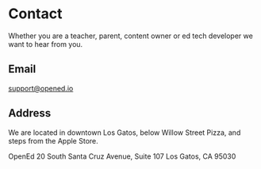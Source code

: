 Contact
=======
Whether you are a teacher, parent, content owner or ed tech developer we want to hear from you. 

Email
-----
[support@opened.io](support@opened.io)

Address
-------
We are located in downtown Los Gatos, below Willow Street Pizza, and steps from the Apple Store.  

OpenEd
20 South Santa Cruz Avenue, Suite 107
Los Gatos, CA 95030
